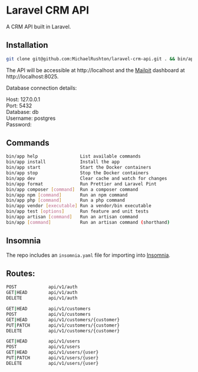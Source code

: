 # Laravel CRM API

A CRM API built in Laravel.

## Installation

```bash
git clone git@github.com:MichaelRushton/laravel-crm-api.git . && bin/app install
```

The API will be accessible at http://localhost and the [Mailpit](https://mailpit.axllent.org/) dashboard at http://localhost:8025.

Database connection details:

Host: 127.0.0.1\
Port: 5432\
Database: db\
Username: postgres\
Password:

## Commands

```bash
bin/app help                List available commands
bin/app install             Install the app
bin/app start               Start the Docker containers
bin/app stop                Stop the Docker containers
bin/app dev                 Clear cache and watch for changes
bin/app format              Run Prettier and Laravel Pint
bin/app composer [command]  Run a composer command
bin/app npm [command]       Run an npm command
bin/app php [command]       Run a php command
bin/app vendor [executable] Run a vendor/bin executable
bin/app test [options]      Run feature and unit tests
bin/app artisan [command]   Run an artisan command
bin/app [command]           Run an artisan command (shorthand)
```

## Insomnia

The repo includes an `insomnia.yaml` file for importing into [Insomnia](https://insomnia.rest/).

## Routes:

```bash
POST            api/v1/auth
GET|HEAD        api/v1/auth
DELETE          api/v1/auth

GET|HEAD        api/v1/customers
POST            api/v1/customers
GET|HEAD        api/v1/customers/{customer}
PUT|PATCH       api/v1/customers/{customer}
DELETE          api/v1/customers/{customer}

GET|HEAD        api/v1/users
POST            api/v1/users
GET|HEAD        api/v1/users/{user}
PUT|PATCH       api/v1/users/{user}
DELETE          api/v1/users/{user}
```
